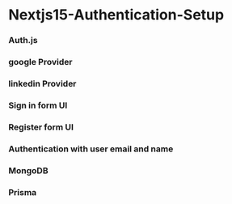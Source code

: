 # Nextjs15-Authentication-Setup

### Auth.js
### google Provider
### linkedin Provider
### Sign in  form UI
### Register form UI
### Authentication with user email and name
### MongoDB
### Prisma

